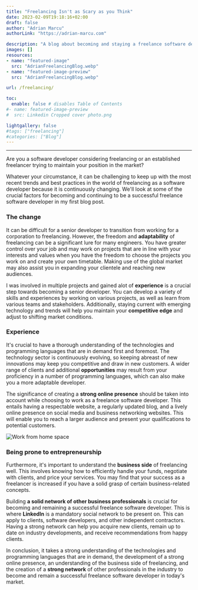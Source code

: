 ```yaml
---
title: "Freelancing Isn't as Scary as you Think"
date: 2023-02-09T19:18:16+02:00
draft: false 
author: "Adrian Marcu"
authorLink: "https://adrian-marcu.com"

description: "A blog about becoming and staying a freelance software developer in today's freelancing market." #Good for SEO stuff
images: []
resources:
- name: "featured-image"
  src: "AdrianFreelancingBlog.webp"
- name: "featured-image-preview"
  src: "AdrianFreelancingBlog.webp"

url: /freelancing/

toc:
  enable: false # disables Table of Contents
#- name: featured-image-preview
#  src: Linkedin Cropped cover photo.png

lightgallery: false
#tags: ["freelancing"]
#categories: ["Blog"]
---
```


---

Are you a software developer considering freelancing or an established freelancer trying to maintain your position in the market?

Whatever your circumstance, it can be challenging to keep up with the most recent trends and best practices in the world of freelancing as a software developer because it is continuously changing.
We'll look at some of the crucial factors for becoming and continuing to be a successful freelance software developer in my first blog post.

### The change

It can be difficult for a senior developer to transition from working for a corporation to freelancing.
However, the freedom and **adaptability** of freelancing can be a significant lure for many engineers.
You have greater control over your job and may work on projects that are in line with your interests and values when you have the freedom to choose the projects you work on and create your own timetable. Making use of the global market may also assist you in expanding your clientele and reaching new audiences. 

I was involved in multiple projects and gained alot of **experience** is a crucial step towards becoming a senior developer.
You can develop a variety of skills and experiences by working on various projects, as well as learn from various teams and stakeholders.
Additionally, staying current with emerging technology and trends will help you maintain your **competitive edge** and adjust to shifting market conditions. 

### Experience

It's crucial to have a thorough understanding of the technologies and programming languages that are in demand first and foremost.
The technology sector is continuously evolving, so keeping abreast of new innovations may keep you competitive and draw in new customers. 
A wider range of clients and additional **opportunities** may result from your proficiency in a number of programming languages, which can also make you a more adaptable developer.


The significance of creating a **strong online presence** should be taken into account while choosing to work as a freelance software developer.
This entails having a respectable website, a regularly updated blog, and a lively online presence on social media and business networking websites.
This will enable you to reach a larger audience and present your qualifications to potential customers.

![Work from home space](/images/Freelancing/Workspace.webp "Work from home space")

### Being prone to entrepreneurship

Furthermore, it's important to understand the **business side** of freelancing well.
This involves knowing how to efficiently handle your funds, negotiate with clients, and price your services.
You may find that your success as a freelancer is increased if you have a solid grasp of certain business-related concepts.


Building **a solid network of other business professionals** is crucial for becoming and remaining a successful freelance software developer. This is where **LinkedIn** is a mandatory social network to be present on.
This can apply to clients, software developers, and other independent contractors.
Having a strong network can help you acquire new clients, remain up to date on industry developments, and receive recommendations from happy clients.


In conclusion, it takes a strong understanding of the technologies and programming languages that are in demand, the development of a strong online presence, an understanding of the business side of freelancing, and the creation of a **strong network** of other professionals in the industry to become and remain a successful freelance software developer in today's market.
